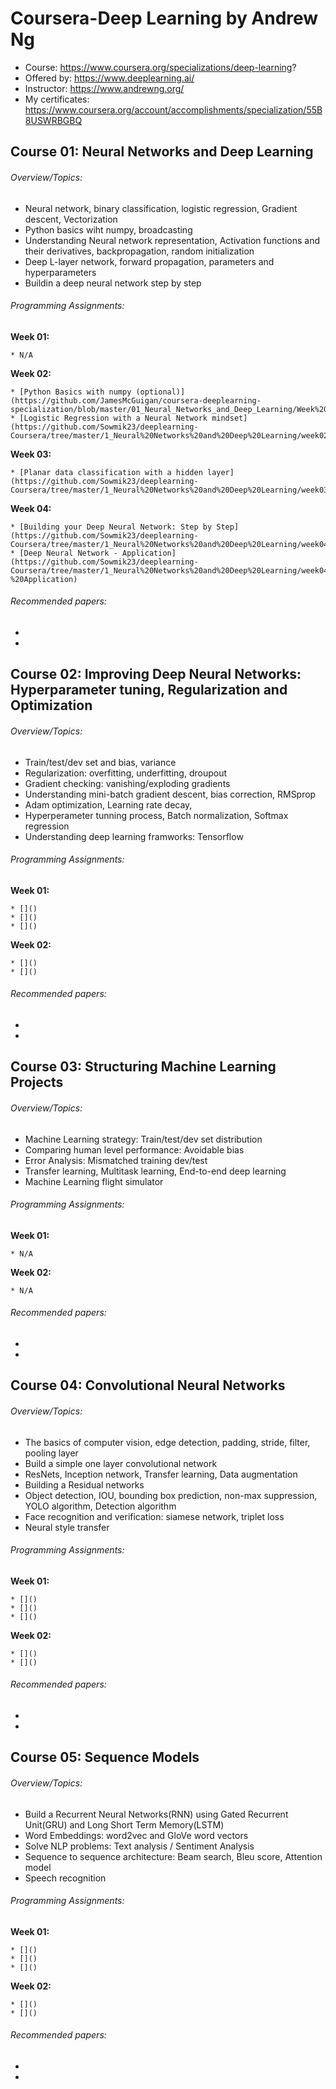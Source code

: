 # Coursera-Deep Learning by Andrew Ng
- Course: https://www.coursera.org/specializations/deep-learning?
- Offered by: https://www.deeplearning.ai/
- Instructor: https://www.andrewng.org/
- My certificates: https://www.coursera.org/account/accomplishments/specialization/55B8USWRBGBQ


## Course 01: Neural Networks and Deep Learning
###### Overview/Topics:
* Neural network, binary classification, logistic regression, Gradient descent, Vectorization
* Python basics wiht numpy, broadcasting
* Understanding Neural network representation, Activation functions and their derivatives, backpropagation, random initialization
* Deep L-layer network, forward propagation, parameters and hyperparameters
* Buildin a deep neural network step by step

###### Programming Assignments:
 **Week 01:** 
 
    * N/A 
 **Week 02:**   
 
    * [Python Basics with numpy (optional)](https://github.com/JamesMcGuigan/coursera-deeplearning-specialization/blob/master/01_Neural_Networks_and_Deep_Learning/Week%202/Python%20Basics%20with%20Numpy/Python_Basics_With_Numpy_v3a.ipynb)
    * [Logistic Regression with a Neural Network mindset](https://github.com/Sowmik23/deeplearning-Coursera/tree/master/1_Neural%20Networks%20and%20Deep%20Learning/week02/Logistic%20Regression%20with%20a%20Neural%20Network%20mindset)
 **Week 03:**
 
    * [Planar data classification with a hidden layer](https://github.com/Sowmik23/deeplearning-Coursera/tree/master/1_Neural%20Networks%20and%20Deep%20Learning/week03/Planar%20data%20classification%20with%20a%20hidden%20layer)
 **Week 04:**
 
    * [Building your Deep Neural Network: Step by Step](https://github.com/Sowmik23/deeplearning-Coursera/tree/master/1_Neural%20Networks%20and%20Deep%20Learning/week04/Building%20your%20Deep%20Neural%20Network:%20Step%20by%20Step)
    * [Deep Neural Network - Application](https://github.com/Sowmik23/deeplearning-Coursera/tree/master/1_Neural%20Networks%20and%20Deep%20Learning/week04/Deep%20Neural%20Network%20-%20Application)
 

###### Recommended papers:
*
*


## Course 02: Improving Deep Neural Networks: Hyperparameter tuning, Regularization and Optimization
###### Overview/Topics:
* Train/test/dev set and bias, variance
* Regularization: overfitting, underfitting, droupout
* Gradient checking: vanishing/exploding gradients
* Understanding mini-batch gradient descent, bias correction, RMSprop
* Adam optimization, Learning rate decay, 
* Hyperperameter tunning process, Batch normalization, Softmax regression
* Understanding deep learning framworks: Tensorflow

###### Programming Assignments:
  **Week 01:**
  
    * []()
    * []()
    * []()
  **Week 02:**
  
    * []()
    * []()
    
  

###### Recommended papers:
*
*


## Course 03: Structuring Machine Learning Projects
###### Overview/Topics:
* Machine Learning strategy: Train/test/dev set distribution
* Comparing human level performance: Avoidable bias
* Error Analysis: Mismatched training dev/test
* Transfer learning, Multitask learning, End-to-end deep learning
* Machine Learning flight simulator

###### Programming Assignments:
  **Week 01:**
  
    * N/A
  **Week 02:**
  
    * N/A

###### Recommended papers:
*
*


## Course 04: Convolutional Neural Networks
###### Overview/Topics:
* The basics of computer vision, edge detection, padding, stride, filter, pooling layer
* Build a simple one layer convolutional network
* ResNets, Inception network, Transfer learning, Data augmentation
* Building a Residual networks
* Object detection, IOU, bounding box prediction, non-max suppression, YOLO algorithm, Detection algorithm
* Face recognition and verification: siamese network, triplet loss
* Neural style transfer

###### Programming Assignments:
  **Week 01:**
  
    * []()
    * []()
    * []()
  **Week 02:**
  
    * []()
    * []()

###### Recommended papers:
*
*



## Course 05: Sequence Models

###### Overview/Topics:
* Build a Recurrent Neural Networks(RNN) using Gated Recurrent Unit(GRU) and Long Short Term Memory(LSTM)
* Word Embeddings: word2vec and GloVe word vectors
* Solve NLP problems: Text analysis / Sentiment Analysis
* Sequence to sequence architecture: Beam search, Bleu score, Attention model
* Speech recognition

###### Programming Assignments:
  **Week 01:**
  
    * []()
    * []()
    * []()
  **Week 02:**
  
    * []()
    * []()

###### Recommended papers:
*
*


